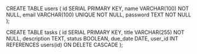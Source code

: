 CREATE TABLE users (
id SERIAL PRIMARY KEY,
name VARCHAR(100) NOT NULL,
email VARCHAR(100) UNIQUE NOT NULL,
password TEXT NOT NULL
);

CREATE TABLE tasks (
id SERIAL PRIMARY KEY,
title VARCHAR(255) NOT NULL,
description TEXT,
status BOOLEAN,
due_date DATE,
user_id INT REFERENCES users(id) ON DELETE CASCADE
);